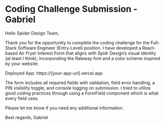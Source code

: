 # Coding Challenge Submission - Gabriel

Hello Spider Design Team,

Thank you for the opportunity to complete the coding challenge for the Full-Stack Software Engineer (Entry-Level) position. I have developed a React-based Air Fryer Interest Form that aligns with Spidr Design’s visual identity (at least I think), incorporating the Raleway font and a color scheme inspired by your website.

Deployed App: https://[your-app-url].vercel.app

The form includes all required fields with validation, field error handling, a PIN visibility toggle, and console logging on submission. I tried to utilize good coding practices through using a FormField component which is what every field uses.

Please let me know if you need any additional information.

Best regards,
Gabriel
